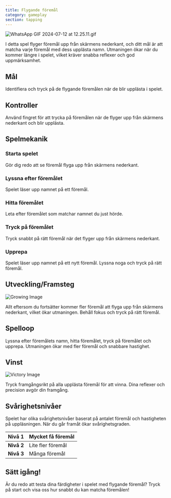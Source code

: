 ```yaml
---
title: Flygande föremål
category: gameplay
section: tapping
---
```

![WhatsApp GIF 2024-07-12 at 12.25.11.gif](https://help.studycat.com/hc/article_attachments/34966795074969)

I detta spel flyger föremål upp från skärmens nederkant, och ditt mål är att matcha varje föremål med dess upplästa namn. Utmaningen ökar när du kommer längre i spelet, vilket kräver snabba reflexer och god uppmärksamhet.

## Mål

Identifiera och tryck på de flygande föremålen när de blir upplästa i spelet.

## Kontroller

Använd fingret för att trycka på föremålen när de flyger upp från skärmens nederkant och blir upplästa.

## Spelmekanik

### Starta spelet

Gör dig redo att se föremål flyga upp från skärmens nederkant.

### Lyssna efter föremålet

Spelet läser upp namnet på ett föremål.

### Hitta föremålet

Leta efter föremålet som matchar namnet du just hörde.

### Tryck på föremålet

Tryck snabbt på rätt föremål när det flyger upp från skärmens nederkant.

### Upprepa

Spelet läser upp namnet på ett nytt föremål. Lyssna noga och tryck på rätt föremål.


## Utveckling/Framsteg

![Growing Image](https://help.studycat.com/hc/article_attachments/34826217331225)

Allt eftersom du fortsätter kommer fler föremål att flyga upp från skärmens nederkant, vilket ökar utmaningen. Behåll fokus och tryck på rätt föremål.

## Spelloop

Lyssna efter föremålets namn, hitta föremålet, tryck på föremålet och upprepa. Utmaningen ökar med fler föremål och snabbare hastighet.

## Vinst

![Victory Image](https://help.studycat.com/hc/article_attachments/34917314421785)

Tryck framgångsrikt på alla upplästa föremål för att vinna. Dina reflexer och precision avgör din framgång.

## Svårighetsnivåer

Spelet har olika svårighetsnivåer baserat på antalet föremål och hastigheten på uppläsningen. När du går framåt ökar svårighetsgraden.


| **Nivå 1** | Mycket få föremål |
| --- | --- |
| **Nivå 2** | Lite fler föremål |
| **Nivå 3** | Många föremål |

## Sätt igång!

Är du redo att testa dina färdigheter i spelet med flygande föremål? Tryck på start och visa oss hur snabbt du kan matcha föremålen!